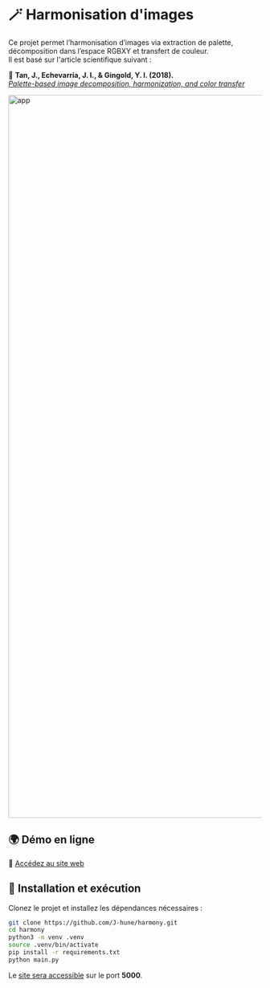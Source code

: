 # 🪄 Harmonisation d'images  

Ce projet permet l’harmonisation d’images via extraction de palette, décomposition dans l’espace RGBXY et transfert de couleur.  
Il est basé sur l'article scientifique suivant :

📄 **Tan, J., Echevarria, J. I., & Gingold, Y. I. (2018).**  
[*Palette-based image decomposition, harmonization, and color transfer*](https://arxiv.org/pdf/1804.01225)  

<img width="1440" alt="app" src="https://github.com/user-attachments/assets/1f83646a-fa16-4add-9cc8-5d3b4443c281" />

## 🌍 Démo en ligne  

🔗 [Accédez au site web](https://harmony.jhune.dev)  

## 🚀 Installation et exécution  

Clonez le projet et installez les dépendances nécessaires :  

```bash
git clone https://github.com/J-hune/harmony.git
cd harmony
python3 -m venv .venv
source .venv/bin/activate
pip install -r requirements.txt
python main.py
```  

Le [site sera accessible](http://127.0.0.1:5000) sur le port **5000**.

